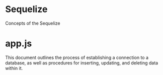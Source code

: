 # Sequelize
Concepts of the Sequelize

# app.js
This document outlines the process of establishing a connection to a database, as well as procedures for inserting, updating, and deleting data within it.
